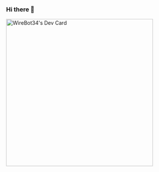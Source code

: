 ### Hi there 👋



<a href="https://app.daily.dev/Wireot34"><img src="https://api.daily.dev/devcards/07969553cc8647d7a3ef291952fb4616.png?r=12n" width="400" alt="WireBot34's Dev Card"/></a>


<!--
**WireBot34/WireBot34** is a ✨ _special_ ✨ repository because its `README.md` (this file) appears on your GitHub profile.

Here are some ideas to get you started:

- 🔭 I’m currently working on ...
- 🌱 I’m currently learning ...
- 👯 I’m looking to collaborate on ...
- 🤔 I’m looking for help with ...
- 💬 Ask me about ...
- 📫 How to reach me: ...
- 😄 Pronouns: ...
- ⚡ Fun fact: ...
-->

